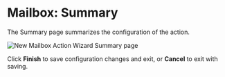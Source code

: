 # Mailbox: Summary

The Summary page summarizes the configuration of the action.

![New Mailbox Action Wizard Summary page](/img/versioned_docs/accessanalyzer_11.6/accessanalyzer/admin/datacollector/adinventory/summary.webp)

Click **Finish** to save configuration changes and exit, or **Cancel** to exit with saving.
